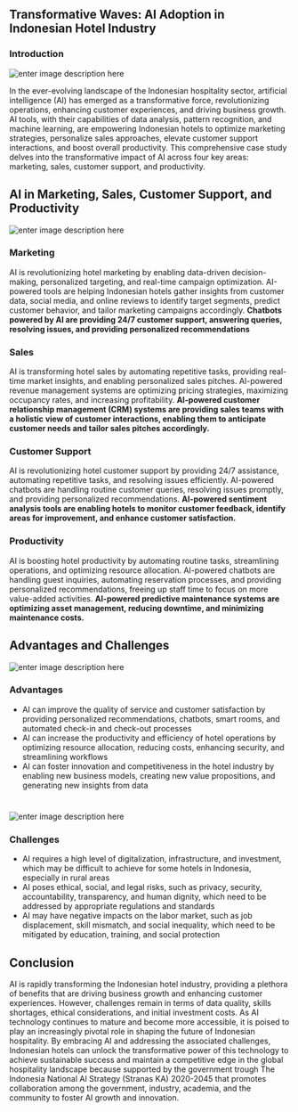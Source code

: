 ## Transformative Waves: AI Adoption in Indonesian Hotel Industry

### Introduction
![enter image description here](https://media-cdn.tripadvisor.com/media/photo-s/19/23/89/ac/wyndham-casablanca-jakarta.jpg)

In the ever-evolving landscape of the Indonesian hospitality sector, artificial intelligence (AI) has emerged as a transformative force, revolutionizing operations, enhancing customer experiences, and driving business growth. AI tools, with their capabilities of data analysis, pattern recognition, and machine learning, are empowering Indonesian hotels to optimize marketing strategies, personalize sales approaches, elevate customer support interactions, and boost overall productivity. This comprehensive case study delves into the transformative impact of AI across four key areas: marketing, sales, customer support, and productivity.

## AI in Marketing, Sales, Customer Support, and Productivity
![enter image description here](https://www.worldhotelmarketing.com/blog/wp-content/uploads/2017/01/shutterstock_548770261.jpg)

### Marketing

AI is revolutionizing hotel marketing by enabling data-driven decision-making, personalized targeting, and real-time campaign optimization. AI-powered tools are helping Indonesian hotels gather insights from customer data, social media, and online reviews to identify target segments, predict customer behavior, and tailor marketing campaigns accordingly. **Chatbots powered by AI are providing 24/7 customer support, answering queries, resolving issues, and providing personalized recommendations**

### Sales

AI is transforming hotel sales by automating repetitive tasks, providing real-time market insights, and enabling personalized sales pitches. AI-powered revenue management systems are optimizing pricing strategies, maximizing occupancy rates, and increasing profitability. **AI-powered customer relationship management (CRM) systems are providing sales teams with a holistic view of customer interactions, enabling them to anticipate customer needs and tailor sales pitches accordingly.**

### Customer Support

AI is revolutionizing hotel customer support by providing 24/7 assistance, automating repetitive tasks, and resolving issues efficiently. AI-powered chatbots are handling routine customer queries, resolving issues promptly, and providing personalized recommendations. **AI-powered sentiment analysis tools are enabling hotels to monitor customer feedback, identify areas for improvement, and enhance customer satisfaction.**

### Productivity

AI is boosting hotel productivity by automating routine tasks, streamlining operations, and optimizing resource allocation. AI-powered chatbots are handling guest inquiries, automating reservation processes, and providing personalized recommendations, freeing up staff time to focus on more value-added activities. **AI-powered predictive maintenance systems are optimizing asset management, reducing downtime, and minimizing maintenance costs.**

## Advantages and Challenges

![enter image description here](https://i.pinimg.com/originals/e1/1c/5f/e11c5f4e8425d30c805e246e01ef2999.png)

### Advantages

 - AI can improve the quality of service and customer satisfaction by providing personalized recommendations, chatbots, smart rooms, and automated check-in and check-out processes
 - AI can increase the productivity and efficiency of hotel operations by optimizing resource allocation, reducing costs, enhancing security, and streamlining workflows
 - AI can foster innovation and competitiveness in the hotel industry by enabling new business models, creating new value propositions, and generating new insights from data

   
#
![enter image description here](https://arevtech.com/wp-content/uploads/2021/03/AI-hackers.jpg)

### Challenges

- AI requires a high level of digitalization, infrastructure, and investment, which may be difficult to achieve for some hotels in Indonesia, especially in rural areas
 - AI poses ethical, social, and legal risks, such as privacy, security, accountability, transparency, and human dignity, which need to be addressed by appropriate regulations and standards
 - AI may have negative impacts on the labor market, such as job displacement, skill mismatch, and social inequality, which need to be mitigated by education, training, and social protection

## Conclusion

AI is rapidly transforming the Indonesian hotel industry, providing a plethora of benefits that are driving business growth and enhancing customer experiences. However, challenges remain in terms of data quality, skills shortages, ethical considerations, and initial investment costs. As AI technology continues to mature and become more accessible, it is poised to play an increasingly pivotal role in shaping the future of Indonesian hospitality. 
By embracing AI and addressing the associated challenges, Indonesian hotels can unlock the transformative power of this technology to achieve sustainable success and maintain a competitive edge in the global hospitality landscape because supported by the government trough The Indonesia National AI Strategy (Stranas KA) 2020-2045 that promotes collaboration among the government, industry, academia, and the community to foster AI growth and innovation.

